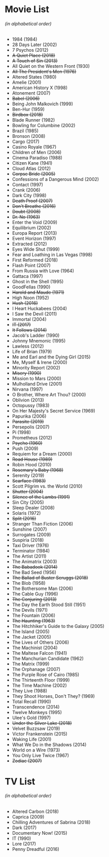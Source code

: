 # Movie List
###### (in alphabetical order)

* 1984 (1984)
* 28 Days Later (2002)
* 7 Psychos (2012)
* ~~A Quiet Place (2018)~~
* ~~A Touch of Sin (2013)~~
* All Quiet on the Western Front (1930)
* ~~All The President's Men (1976)~~
* Altered States (1980)
* Amelie (2001)
* American History X (1998)
* Atonement (2007)
* ~~Babel (2006)~~
* Being John Malkovich (1999)
* Ben-Hur (1959)
* ~~Birdbox (2018)~~
* Blade Runner (1982)
* Bowling for Columbine (2002)
* Brazil (1985)
* Bronson (2008)
* Cargo (2017)
* Casino Royale (1967)
* Children of Men (2006)
* Cinema Paradiso (1988)
* Citizen Kane (1941)
* Cloud Atlas (2012)
* ~~Corpse Bride (2005)~~
* Confessions of a Dangerous Mind (2002)
* Contact (1997)
* Crank (2006)
* Dark City (1998)
* ~~Death Proof (2007)~~
* ~~Don't Breathe (2016)~~
* ~~Doubt (2008)~~
* ~~Dr. No (1963)~~
* Enter the Void (2009)
* Equilibrium (2002)
* Europa Report (2013)
* Event Horizon (1997)
* Extracted (2012)
* Eyes Wide Shut (1999)
* Fear and Loathing in Las Vegas (1998)
* First Reformed (2018)
* Flash Point (2007)
* From Russia with Love (1964)
* Gattaca (1997)
* Ghost in the Shell (1995)
* GoodFellas (1990)
* ~~Harold and Maude (1971)~~
* High Noon (1952)
* ~~Hush (2016)~~
* I Heart Huckabees (2004)
* I Saw the Devil (2011)
* Immortal (2004)
* ~~IT (2017)~~
* ~~It Follows (2014)~~
* Jacob's Ladder (1990)
* Johnny Mnemonic (1995)
* Lawless (2012)
* Life of Brian (1979)
* Me and Earl and the Dying Girl (2015)
* Me, Myself & Irene (2000)
* Minority Report (2002)
* ~~Misery (1990)~~
* Mission to Mars (2000)
* Mulholland Drive (2001)
* Nirvana (1997)
* O Brother, Where Art Thou? (2000)
* Oblivion (2013)
* Octopussy (1983)
* On Her Majesty's Secret Service (1969)
* Papurika (2006)
* ~~Parasite (2019)~~
* Persepolis (2007)
* Pi (1998)
* Prometheus (2012)
* ~~Psycho (1960)~~
* Push (2009)
* Requiem for a Dream (2000)
* ~~Road House (1989)~~
* Robin Hood (2010)
* ~~Rosemary's Baby (1968)~~
* Serenity (2019)
* ~~Scarface (1983)~~
* Scott Pilgrim vs. the World (2010)
* ~~Shutter (2004)~~
* ~~Silence of the Lambs (1991)~~
* Sin City (2005)
* Sleep Dealer (2008)
* Solaris (1972)
* ~~Split (2016)~~
* Stranger Than Fiction (2006)
* Sunshine (2007)
* Surrogates (2009)
* Suspiria (2018)
* Taxi Driver (1976)
* Terminator (1984)
* The Artist (2011)
* The Animatrix (2003)
* ~~The Babadook (2014)~~
* The Bad Seed (1956)
* ~~The Ballad of Buster Scruggs (2018)~~
* The Blob (1958)
* The Bothersome Man (2006)
* The Cable Guy (1996)
* ~~The Conjuring (2013)~~
* The Day the Earth Stood Still (1951)
* The Devils (1971)
* The Fountain (2006)
* ~~The Haunting (1963)~~
* The Hitchhiker's Guide to the Galaxy (2005)
* The Island (2005)
* The Jacket (2005)
* The Lives of Others (2006)
* The Machinist (2004)
* The Maltese Falcon (1941)
* The Manchurian Candidate (1962)
* The Matrix (1999)
* The Orphanage (2007)
* The Purple Rose of Cairo (1985)
* The Thirteenth Floor (1999)
* The Time Machine (2002)
* They Live (1988)
* They Shoot Horses, Don't They? (1969)
* Total Recall (1990)
* Transcendence (2014)
* Twelve Monkeys (1995)
* Ulee's Gold (1997)
* ~~Under the Silver Lake (2018)~~
* Velvet Buzzsaw (2019)
* Victor Frankenstein (2015)
* Waking Life (2001)
* What We Do in the Shadows (2014)
* World on a Wire (1973)
* You Only Live Twice (1967)
* ~~Zodiac (2007)~~

# TV List
###### (in alphabetical order)

* Altered Carbon (2018)
* Caprica (2009)
* Chilling Adventures of Sabrina (2018)
* Dark (2017)
* Documentary Now! (2015)
* IT (1990)
* Lore (2017)
* Penny Dreadful (2016)
